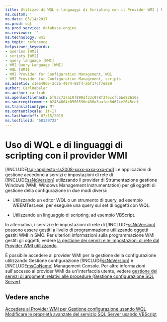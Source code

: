 ```yaml
---
title: Utilizzo di WQL e linguaggi di Scripting con il Provider WMI | Microsoft Docs
ms.custom: ''
ms.date: 03/14/2017
ms.prod: sql
ms.prod_service: database-engine
ms.reviewer: ''
ms.technology: wmi
ms.topic: reference
helpviewer_keywords:
- queries [WMI]
- scripts [WMI]
- query language [WMI]
- WMI Query Language [WMI]
- WQL [WMI]
- WMI Provider for Configuration Management, WQL
- WMI Provider for Configuration Management, scripts
ms.assetid: c1e64905-3c2b-4974-88f4-abf17cf7e289
author: CarlRabeler
ms.author: carlrab
ms.openlocfilehash: bf93c737a19f890df33c978f3feccfc6bd826105
ms.sourcegitcommit: b2464064c0566590e486a3aafae6d67ce2645cef
ms.translationtype: MT
ms.contentlocale: it-IT
ms.lasthandoff: 07/15/2019
ms.locfileid: "68139732"
---
```

# <a name="using-wql-and-scripting-languages-with-the-wmi-provider"></a>Uso di WQL e di linguaggi di scripting con il provider WMI
[!INCLUDE[tsql-appliesto-ss2008-xxxx-xxxx-xxx-md](../../includes/tsql-appliesto-ss2008-xxxx-xxxx-xxx-md.md)]
  Le applicazioni di gestione accedono a servizi e impostazioni di rete di [!INCLUDE[ssNoVersion](../../includes/ssnoversion-md.md)] utilizzando il provider di Strumentazione gestione Windows (WMI, Windows Management Instrumentation) per gli oggetti di gestione della configurazione in due modi diversi:  
  
-   Utilizzando un editor WQL o un strumento di query, ad esempio WBEMTest.exe, per eseguire una query sul set di oggetti con WQL.  
  
-   Utilizzando un linguaggio di scripting, ad esempio VBScript.  
  
 In alternativa, i servizi e le impostazioni di rete di [!INCLUDE[ssNoVersion](../../includes/ssnoversion-md.md)] possono essere gestiti a livello di programmazione utilizzando oggetti gestiti WMI in SMO. Per ulteriori informazioni sulla programmazione WMI gestiti gli oggetti, vedere [la gestione dei servizi e le impostazioni di rete dal Provider WMI utilizzando](../../relational-databases/server-management-objects-smo/tasks/managing-services-and-network-settings-by-using-wmi-provider.md).  
  
 È possibile accedere al provider WMI per la gestione della configurazione utilizzando Gestione configurazione [!INCLUDE[ssNoVersion](../../includes/ssnoversion-md.md)] e [!INCLUDE[msCoName](../../includes/msconame-md.md)] Management Console. Per altre informazioni sull'accesso al provider WMI da un'interfaccia utente, vedere [gestione dei servizi di argomenti relativi alle procedure &#40;Gestione configurazione SQL Server&#41;](https://msdn.microsoft.com/library/78dee169-df0c-4c95-9af7-bf033bc9fdc6).  
  
## <a name="see-also"></a>Vedere anche  
 [Accedere al Provider WMI per Gestione configurazione usando WQL](../../relational-databases/wmi-provider-configuration/access-wmi-provider-for-configuration-management-using-wql.md)   
 [Modificare le proprietà avanzate del servizio SQL Server usando VBScript](../../relational-databases/wmi-provider-configuration/access-wmi-provider-for-configuration-management-using-vbscript.md)  
  
  
